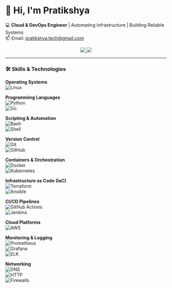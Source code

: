 # 👋 Hi, I'm Pratikshya 

💻 **Cloud & DevOps Engineer** | Automating Infrastructure | Building Reliable Systems  
📫 Email: pratikshya.tech@gmail.com

<p align="center">
  <a href="https://skillicons.dev">
    <img src="https://skillicons.dev/icons?i=python,linux,aws,kubernetes,docker,terraform,prometheus,elasticsearch,vscode,redis,gitlab" />
    <img src="https://skillicons.dev/icons?i=prometheus,elasticsearch,vscode,redis,gitlab" />
  </a>
</p>

---

### 🛠️ Skills & Technologies  

**Operating Systems**  
![Linux](https://img.shields.io/badge/Linux-FCC624?style=flat&logo=linux&logoColor=black)  

**Programming Languages**  
![Python](https://img.shields.io/badge/Python-3776AB?style=flat&logo=python&logoColor=white)  
![Go](https://img.shields.io/badge/Go-00ADD8?style=flat&logo=go&logoColor=white)  

**Scripting & Automation**  
![Bash](https://img.shields.io/badge/Bash-4EAA25?style=flat&logo=gnubash&logoColor=white)  
![Shell](https://img.shields.io/badge/Shell-FFD500?style=flat&logo=powershell&logoColor=black)  

**Version Control**  
![Git](https://img.shields.io/badge/Git-F05032?style=flat&logo=git&logoColor=white)  
![GitHub](https://img.shields.io/badge/GitHub-181717?style=flat&logo=github&logoColor=white)  

**Containers & Orchestration**  
![Docker](https://img.shields.io/badge/Docker-2496ED?style=flat&logo=docker&logoColor=white)  
![Kubernetes](https://img.shields.io/badge/Kubernetes-326CE5?style=flat&logo=kubernetes&logoColor=white)  

**Infrastructure as Code (IaC)**  
![Terraform](https://img.shields.io/badge/Terraform-623CE4?style=flat&logo=terraform&logoColor=white)  
![Ansible](https://img.shields.io/badge/Ansible-EE0000?style=flat&logo=ansible&logoColor=white)  

**CI/CD Pipelines**  
![GitHub Actions](https://img.shields.io/badge/GitHub_Actions-2088FF?style=flat&logo=githubactions&logoColor=white)  
![Jenkins](https://img.shields.io/badge/Jenkins-D24939?style=flat&logo=jenkins&logoColor=white)  

**Cloud Platforms**  
![AWS](https://img.shields.io/badge/AWS-232F3E?style=flat&logo=amazonaws&logoColor=white)  

**Monitoring & Logging**  
![Prometheus](https://img.shields.io/badge/Prometheus-E6522C?style=flat&logo=prometheus&logoColor=white)  
![Grafana](https://img.shields.io/badge/Grafana-F46800?style=flat&logo=grafana&logoColor=white)  
![ELK](https://img.shields.io/badge/Elastic-005571?style=flat&logo=elasticsearch&logoColor=white)  

**Networking**  
![DNS](https://img.shields.io/badge/DNS-FF6F00?style=flat&logo=internetexplorer&logoColor=white)  
![HTTP](https://img.shields.io/badge/HTTP-0096D6?style=flat&logo=w3c&logoColor=white)  
![Firewalls](https://img.shields.io/badge/Firewalls-EE1C25?style=flat&logo=fortinet&logoColor=white)  
